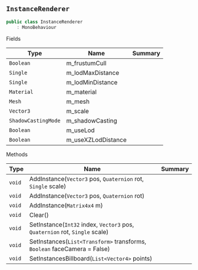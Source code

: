 ## `InstanceRenderer`

```csharp
public class InstanceRenderer
    : MonoBehaviour

```

Fields

| Type | Name | Summary | 
| --- | --- | --- | 
| `Boolean` | m_frustumCull |  | 
| `Single` | m_lodMaxDistance |  | 
| `Single` | m_lodMinDistance |  | 
| `Material` | m_material |  | 
| `Mesh` | m_mesh |  | 
| `Vector3` | m_scale |  | 
| `ShadowCastingMode` | m_shadowCasting |  | 
| `Boolean` | m_useLod |  | 
| `Boolean` | m_useXZLodDistance |  | 


Methods

| Type | Name | Summary | 
| --- | --- | --- | 
| `void` | AddInstance(`Vector3` pos, `Quaternion` rot, `Single` scale) |  | 
| `void` | AddInstance(`Vector3` pos, `Quaternion` rot) |  | 
| `void` | AddInstance(`Matrix4x4` m) |  | 
| `void` | Clear() |  | 
| `void` | SetInstance(`Int32` index, `Vector3` pos, `Quaternion` rot, `Single` scale) |  | 
| `void` | SetInstances(`List<Transform>` transforms, `Boolean` faceCamera = False) |  | 
| `void` | SetInstancesBillboard(`List<Vector4>` points) |  | 


